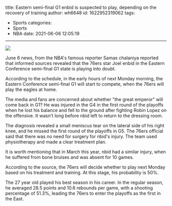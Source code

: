 title: Eastern semi-final G1 enbid is suspected to play, depending on the recovery of training
author: wh6648
id: 1622952319062
tags: 
- Sports
categories: 
- Sports
- NBA
date: 2021-06-06 12:05:19
---
![](https://p4.itc.cn/q_70/images01/20210606/84a9a7034ca745f3bd5632fb61d22777.jpeg)


June 6 news, from the NBA's famous reporter Samas chalaniya reported that informed sources revealed that the 76ers star Joel enbid in the Eastern Conference semi-final G1 state is playing into doubt.

According to the schedule, in the early hours of next Monday morning, the Eastern Conference semi-final G1 will start to compete, when the 76ers will play the eagles at home.

The media and fans are concerned about whether "the great emperor" will come back in G1? He was injured in the G4 in the first round of the playoffs when he lost his balance and fell to the ground after fighting Robin Lopez on the offensive. It wasn't long before nbid left to return to the dressing room.

The diagnosis revealed a small meniscus tear on the lateral side of his right knee, and he missed the first round of the playoffs in G5. The 76ers official said that there was no need for surgery for nbid's injury. The team used physiotherapy and made a clear treatment plan.

It is worth mentioning that in March this year, nbid had a similar injury, when he suffered from bone bruises and was absent for 10 games.

According to the source, the 76ers will decide whether to play next Monday based on his treatment and training. At this stage, his probability is 50%.

The 27 year old played his best season in his career. In the regular season, he averaged 28.5 points and 10.6 rebounds per game, with a shooting percentage of 51.3%, leading the 76ers to enter the playoffs as the first in the East.

